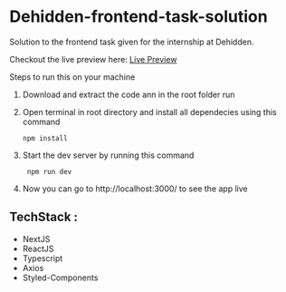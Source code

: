 # Dehidden-frontend-task-solution
 Solution to the frontend task given for the internship at Dehidden.
 
 Checkout the live preview here:
 [Live Preview](https://dehidden-frontend-task-solution.vercel.app/)
 
 
 Steps to run this on your machine
 
 1. Download and extract the code ann in the root folder run
 
 2. Open terminal in root directory and install all dependecies using this command

        npm install
        

3. Start the dev server by running this command
    
        npm run dev
        

4. Now you can go to http://localhost:3000/ to see the app live

## TechStack : 

 - NextJS
 - ReactJS
 - Typescript
 - Axios
 - Styled-Components
